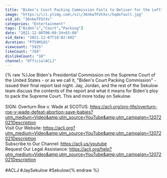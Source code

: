 ```yaml
---
title: "Biden’s Court Packing Commission Fails to Deliver for the Left"
image: "https:\/\/i.ytimg.com\/vi\/36nkwTFUtXs\/hqdefault.jpg"
vid_id: "36nkwTFUtXs"
categories: "Entertainment"
tags: ["Biden’s","Court","Packing"]
date: "2021-12-08T00:09:34+03:00"
vid_date: "2021-12-07T18:02:40Z"
duration: "PT59M18S"
viewcount: "5925"
likeCount: "784"
dislikeCount: "10"
channel: "OfficialACLJ"
---
```

{% raw %}Joe Biden's Presidential Commission on the Supreme Court of the United States - or as we call it, &quot;Biden's Court Packing Commission&quot; - issued their final report last night. Jay, Jordan, and the rest of the Sekulow team discuss the contents of the report and what it means for Biden's ploy to pack the Supreme Court. This and more today on Sekulow.<br /><br />SIGN: Overturn Roe v. Wade at SCOTUS: <a rel="nofollow" target="blank" href="https://aclj.org/pro-life/overturn-roe-v-wade-defeat-abortion-save-babies?utm_medium=Video&amp;utm_source=YouTube&amp;utm_campaign=12072021Description">https://aclj.org/pro-life/overturn-roe-v-wade-defeat-abortion-save-babies?utm_medium=Video&amp;utm_source=YouTube&amp;utm_campaign=12072021Description</a><br />Visit Our Website: <a rel="nofollow" target="blank" href="https://aclj.org?utm_medium=Video&amp;utm_source=YouTube&amp;utm_campaign=12072021Description">https://aclj.org?utm_medium=Video&amp;utm_source=YouTube&amp;utm_campaign=12072021Description</a><br />Subscribe to Our Channel: <a rel="nofollow" target="blank" href="https://aclj.us/youtube">https://aclj.us/youtube</a><br />Request Our Legal Assistance: <a rel="nofollow" target="blank" href="https://aclj.org/help?utm_medium=Video&amp;utm_source=YouTube&amp;utm_campaign=12072021Description">https://aclj.org/help?utm_medium=Video&amp;utm_source=YouTube&amp;utm_campaign=12072021Description</a><br /><br />#ACLJ #JaySekulow #Sekulow{% endraw %}
